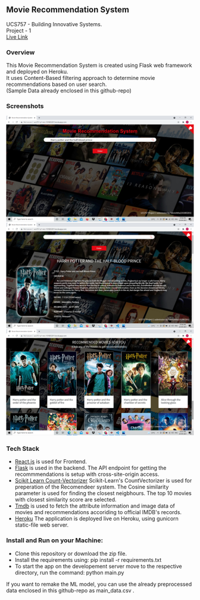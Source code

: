 ## Movie Recommendation System
UCS757 - Building Innovative Systems. <br />
Project - 1 <br />
[Live Link](https://ucs757-p1-mrs-101803201.herokuapp.com/) 
### Overview
This Movie Recommendation System is created using Flask web framework and deployed on Heroku. <br />
It uses Content-Based filtering approach to determine movie recommendations based on user search. <br />
(Sample Data already enclosed in this github-repo)
### Screenshots
![Home Page](https://github.com/episkey24/Movie-Recommendation-System/blob/main/Screenshots/Screenshot%20(73).png) <br />
![Details](https://github.com/episkey24/Movie-Recommendation-System/blob/main/Screenshots/Screenshot%20(74).png) <br />
![Recommendations](https://github.com/episkey24/Movie-Recommendation-System/blob/main/Screenshots/Screenshot%20(77).png)
### Tech Stack
- [React.js](https://github.com/facebook/react) is used for Frontend.
- [Flask](https://github.com/pallets/flask) is used in the backend. The API endpoint for getting the recommmendations is setup with cross-site-origin access.
- [Scikit Learn Count-Vectorizer](https://github.com/scikit-learn/scikit-learn) Scikit-Learn's CountVectorizer is used for preperation of the Recomendeer system. The Cosine similarity parameter is used for finding the closest neigbhours. The top 10 movies with closest similarity score are selected.
- [Tmdb](https://github.com/gajus/tmdb) is used to fetch the attribute information and image data of movies and recommendations accoriding to official IMDB's records.
- [Heroku](https://github.com/heroku/heroku-buildpack-python) The application is deployed live on Heroku, using gunicorn static-file web server.
### Install and Run on your Machine:
- Clone this repository or download the zip file.
- Install the requirements using: pip install -r requirements.txt
- To start the app on the developement server move to the respective directory, run the command: python main.py

If you want to remake the ML model, you can use the already preprocessed data enclosed in this github-repo as main_data.csv .
